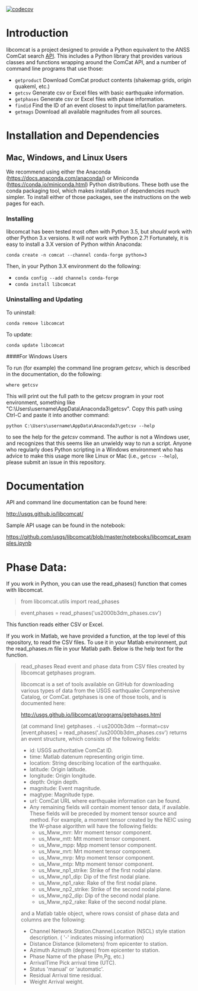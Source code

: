 [![codecov](https://codecov.io/gh/usgs/libcomcat/branch/master/graph/badge.svg)](https://codecov.io/gh/usgs/libcomcat)


# Introduction



libcomcat is a project designed to provide a Python equivalent to the ANSS ComCat search 
<a href="https://earthquake.usgs.gov/fdsnws/event/1/">API</a>.  This includes a Python library
that provides various classes and functions wrapping around the ComCat API, and a number of command
line programs that use those:

 * `getproduct` Download ComCat product contents (shakemap grids, origin quakeml, etc.)
 * `getcsv` Generate csv or Excel files with basic earthquake information.
 * `getphases` Generate csv or Excel files with phase information.
 * `findid` Find the ID of an event closest to input time/lat/lon parameters.
 * `getmags` Download all available magnitudes from all sources.


# Installation and Dependencies

## Mac, Windows, and Linux Users

We recommend using either the Anaconda (https://docs.anaconda.com/anaconda/) or
Miniconda (https://conda.io/miniconda.html) Python distributions.  These both use the
conda packaging tool, which makes installation of dependencies much simpler. To install
either of those packages, see the instructions on the web pages for each.

### Installing

libcomcat has been tested most often with Python 3.5, but *should*
work with other Python 3.x versions. It will *not* work with Python
2.7!  Fortunately, it is easy to install a 3.X version of Python within Anaconda:

`conda create -n comcat --channel conda-forge python=3`

Then, in your Python 3.X environment do the following:

- `conda config --add channels conda-forge`
- `conda install libcomcat`

### Uninstalling and Updating

To uninstall:

`conda remove libcomcat`

To update:

`conda update libcomcat`


####For Windows Users

To run (for example) the command line program *getcsv*, which is
described in the documentation, do the following:

 `where getcsv`

This will print out the full path to the getcsv program in your root environment, something like "C:\Users\username\AppData\Anaconda3\getcsv".  Copy this path using Ctrl-C and paste it into another command:

`python C:\Users\username\AppData\Anaconda3\getcsv --help`

to see the help for the *getcsv* command.  The author is not a Windows
user, and recognizes that this seems like an unwieldy way to run a
script.  Anyone who regularly does Python scripting in a Windows
environment who has advice to make this usage more like Linux or Mac
(i.e., `getcsv --help`), please submit an issue in this repository.

# Documentation

API and command line documentation can be found here:

http://usgs.github.io/libcomcat/

Sample API usage can be found in the notebook:

https://github.com/usgs/libcomcat/blob/master/notebooks/libcomcat_examples.ipynb


# Phase Data:

If you work in Python, you can use the read_phases() function that comes with libcomcat.

> from libcomcat.utils import read_phases

> event,phases = read_phases('us2000b3dm_phases.csv')

This function reads either CSV or Excel.

If you work in Matlab, we have provided a function, at the top level
of this repository, to read the CSV files.  To use it in your Matlab
environment, put the read_phases.m file in your Matlab path.  Below is
the help text for the function.

> read_phases  Read event and phase data from CSV files created by libcomcat getphases program.
> 
>   libcomcat is a set of tools available on GitHub for downloading various
>   types of data from the USGS earthquake Comprehensive Catalog, or ComCat.
>   getphases is one of those tools, and is documented here:
> 
>   http://usgs.github.io/libcomcat/programs/getphases.html
>  
>   (at command line) getphases . -i us2000b3dm --format=csv
>   [event,phases] = read_phases('./us2000b3dm_phases.csv') returns an
>   event structure, which consists of the following fields:
>    - id: USGS authoritative ComCat ID.
>    - time: Matlab datenum representing origin time.
>    - location: String describing location of the earthquake.
>    - latitude: Origin latitude.
>    - longitude: Origin longitude.
>    - depth: Origin depth.
>    - magnitude: Event magnitude.
>    - magtype: Magnitude type.
>    - url: ComCat URL where earthquake information can be found.
>    - Any remaining fields will contain moment tensor data, if available.
>      These fields will be preceded by moment tensor source and method.
>      For example, a moment tensor created by the NEIC using the W-phase
>      algorithm will have the following fields:
>      - us_Mww_mrr: Mrr moment tensor component.
>      - us_Mww_mtt: Mtt moment tensor component.
>      - us_Mww_mpp: Mpp moment tensor component.
>      - us_Mww_mrt: Mrt moment tensor component.
>      - us_Mww_mrp: Mrp moment tensor component.
>      - us_Mww_mtp: Mtp moment tensor component.
>      - us_Mww_np1_strike: Strike of the first nodal plane.
>      - us_Mww_np1_dip: Dip of the first nodal plane.
>      - us_Mww_np1_rake: Rake of the first nodal plane.
>      - us_Mww_np2_strike: Strike of the second nodal plane.
>      - us_Mww_np2_dip: Dip of the second nodal plane.
>      - us_Mww_np2_rake: Rake of the second nodal plane.
>  
>   and a Matlab table object, where rows consist of phase data
>   and columns are the following:
>    - Channel Network.Station.Channel.Location (NSCL) style station description.
>      ( '-'  indicates missing information)
>    - Distance Distance (kilometers) from epicenter to station.
>    - Azimuth Azimuth (degrees) from epicenter to station.
>    - Phase Name of the phase (Pn,Pg, etc.)
>    - ArrivalTime Pick arrival time (UTC).
>    - Status 'manual' or 'automatic'.
>    - Residual Arrival time residual.
>    - Weight Arrival weight.



